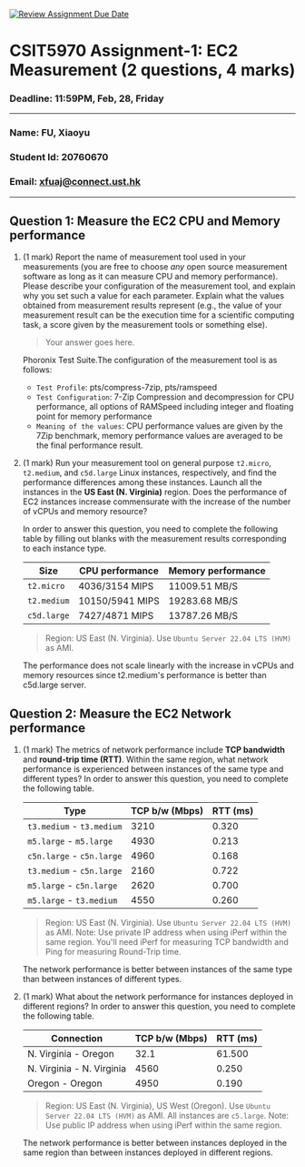 [![Review Assignment Due Date](https://classroom.github.com/assets/deadline-readme-button-22041afd0340ce965d47ae6ef1cefeee28c7c493a6346c4f15d667ab976d596c.svg)](https://classroom.github.com/a/IAASVEAZ)
# CSIT5970 Assignment-1: EC2 Measurement (2 questions, 4 marks)

### Deadline: 11:59PM, Feb, 28, Friday

---

### Name: FU, Xiaoyu
### Student Id: 20760670
### Email: xfuaj@connect.ust.hk

---

## Question 1: Measure the EC2 CPU and Memory performance

1. (1 mark) Report the name of measurement tool used in your measurements (you are free to choose *any* open source measurement software as long as it can measure CPU and memory performance). Please describe your configuration of the measurement tool, and explain why you set such a value for each parameter. Explain what the values obtained from measurement results represent (e.g., the value of your measurement result can be the execution time for a scientific computing task, a score given by the measurement tools or something else).
    > Your answer goes here.

    Phoronix Test Suite.The configuration of the measurement tool is as follows:
    - `Test Profile`: pts/compress-7zip, pts/ramspeed
    - `Test Configuration`: 7-Zip Compression and decompression for CPU performance, all options of RAMSpeed including integer and floating point for memory performance
    - `Meaning of the values`: CPU performance values are given by the 7Zip benchmark, memory performance values are averaged to be the final performance result.

2. (1 mark) Run your measurement tool on general purpose `t2.micro`, `t2.medium`, and `c5d.large` Linux instances, respectively, and find the performance differences among these instances. Launch all the instances in the **US East (N. Virginia)** region. Does the performance of EC2 instances increase commensurate with the increase of the number of vCPUs and memory resource?

    In order to answer this question, you need to complete the following table by filling out blanks with the measurement results corresponding to each instance type.

    | Size        | CPU performance | Memory performance |
    | ----------- | --------------- | ------------------ |
    | `t2.micro`  | 4036/3154 MIPS  |  11009.51 MB/S     |
    | `t2.medium` | 10150/5941 MIPS |  19283.68 MB/S     |
    | `c5d.large` | 7427/4871 MIPS  |  13787.26 MB/S     |

    > Region: US East (N. Virginia). Use `Ubuntu Server 22.04 LTS (HVM)` as AMI.
    
    The performance does not scale linearly with the increase in vCPUs and memory resources since t2.medium's performance is better than c5d.large server.

## Question 2: Measure the EC2 Network performance

1. (1 mark) The metrics of network performance include **TCP bandwidth** and **round-trip time (RTT)**. Within the same region, what network performance is experienced between instances of the same type and different types? In order to answer this question, you need to complete the following table.

    | Type                      | TCP b/w (Mbps) | RTT (ms) |
    | ------------------------- | -------------- | -------- |
    | `t3.medium` - `t3.medium` | 3210           | 0.320    |
    | `m5.large` - `m5.large`   | 4930           | 0.213    |
    | `c5n.large` - `c5n.large` | 4960           | 0.168    |
    | `t3.medium` - `c5n.large` | 2160           | 0.722    |
    | `m5.large` - `c5n.large`  | 2620           | 0.700    |
    | `m5.large` - `t3.medium`  | 4550           | 0.260    |

    > Region: US East (N. Virginia). Use `Ubuntu Server 22.04 LTS (HVM)` as AMI. Note: Use private IP address when using iPerf within the same region. You'll need iPerf for measuring TCP bandwidth and Ping for measuring Round-Trip time.

    The network performance is better between instances of the same type than between instances of different types.
2. (1 mark) What about the network performance for instances deployed in different regions? In order to answer this question, you need to complete the following table.

    | Connection                | TCP b/w (Mbps) | RTT (ms) |
    | ------------------------- | -------------- | -------- |
    | N. Virginia - Oregon      |  32.1          |  61.500  |
    | N. Virginia - N. Virginia |  4560          |  0.250   |
    | Oregon - Oregon           |  4950          |  0.190   |
 
    > Region: US East (N. Virginia), US West (Oregon). Use `Ubuntu Server 22.04 LTS (HVM)` as AMI. All instances are `c5.large`. Note: Use public IP address when using iPerf within the same region.
    
    The network performance is better between instances deployed in the same region than between instances deployed in different regions.